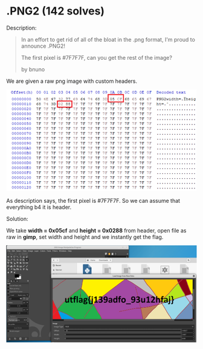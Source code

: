 # .PNG2 (142 solves)

Description:

> In an effort to get rid of all of  the bloat in the .png format, I'm proud to announce .PNG2! 
>
> The first  pixel is #7F7F7F, can you get the rest of the image? 
>
> by bnuno



We are given a raw png image with custom headers.

![hexdump](images/hexdump.png)

As description says, the first pixel is #7F7F7F. So we can assume that everything b4 it is header.

Solution:

We take **width = 0x05cf** and **height = 0x0288** from header, open file as raw in **gimp**, set width and height and we instantly get the flag.

![flag](images/flag.png)

